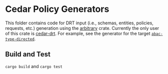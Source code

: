 # Cedar Policy Generators

This folder contains code for DRT input (i.e., schemas, entities, policies, requests, etc.) generation using the [arbitrary](https://docs.rs/arbitrary/latest/arbitrary/index.html) crate.
Currently the only user of this crate is [cedar-drt](../cedar-drt).
For example, see the generator for the target [`abac-type-directed`](../cedar-drt/fuzz/fuzz_targets/abac-type-directed.rs#L58-L72).


## Build and Test
`cargo build` and `cargo test`

